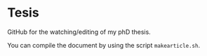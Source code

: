 Tesis
=====


GitHub for the watching/editing of my phD thesis. 

You can compile the document by using the script `makearticle.sh`.
